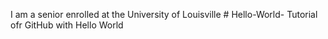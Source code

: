 I am a senior enrolled at the University of Louisville # Hello-World-
Tutorial ofr GitHub with Hello World 

